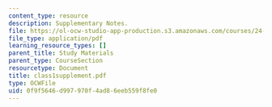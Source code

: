 ```yaml
---
content_type: resource
description: Supplementary Notes.
file: https://ol-ocw-studio-app-production.s3.amazonaws.com/courses/24-964-topics-in-phonology-fall-2004/0f9f5646d997970f4ad86eeb559f8fe0_class1supplement.pdf
file_type: application/pdf
learning_resource_types: []
parent_title: Study Materials
parent_type: CourseSection
resourcetype: Document
title: class1supplement.pdf
type: OCWFile
uid: 0f9f5646-d997-970f-4ad8-6eeb559f8fe0
---
```

